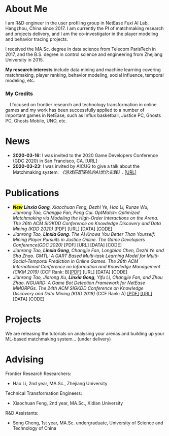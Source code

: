 # About Me
I am R&D engineer in the user profiling group in NetEase Fuxi AI Lab, Hangzhou, China since 2017.
I am currently the PI of matchmaking research and projects delivery, and I am the co-investigator in the player modeling and behavior tracing projects.

I received the MA.Sc. degree in data science from Telecom ParisTech in 2017, and the B.S. degree in control science and engineering from Zhejiang University in 2015.

<b>My research interests</b> include data mining and machine learning covering matchmaking, player ranking, behavior modeling, social influence, temporal modeling, etc.
        
### My Credits
&emsp;I focused on frontier research and technology transformation in online games and my work has been successfully applied to a number of important games in NetEase, such as Influx basketball, Justice PC, Ghosts PC, Ghosts Mobile, UNO, etc.

# News
- <b>2020-03-16:</b> I was invited to the 2020 Game Developers Conference (GDC 2020) in San Francisco, CA. [URL]
- <b>2020-03-23:</b> I was invited by AICUG to give a talk about the Matchmaking system: *《游戏匹配系统的AI优化实践》*. [\[URL\]](https://mp.weixin.qq.com/s/rPYfe2YYcTyUw2aSHjw_0g)

# Publications
- ***<mark>New</mark>*** *<strong>Linxia Gong</strong>, Xiaochuan Feng, Dezhi Ye, Hao Li, Runze Wu, Jianrong Tao, Changjie Fan, Peng Cui. OptMatch: Optimized Matchmaking via Modeling the High-Order Interactions on the Arena. The 26th ACM SIGKDD Conference on Knowledge Discovery and Data Mining (KDD 2020)* [PDF] [URL] [DATA] [[CODE]](./OptMatch/)
- *Jianrong Tao, <strong>Linxia Gong</strong>. The AI Knows You Better Than Yourself: Mining Player Pursuits in Justice Online. The Game Developers Conference(GDC 2020)* [PDF] [URL] [DATA] [CODE]
- *Jianrong Tao, <strong>Linxia Gong</strong>, Changjie Fan, Longbiao Chen, Dezhi Ye and Sha Zhao. GMTL: A GART Based Multi-task Learning Model for Multi-Social-Temporal Prediction in Online Games. The 28th ACM International Conference on Information and Knowledge Management (CIKM 2019)* (CCF Rank: B)[\[PDF\]](./myPapers/CIKM2019_GMTL.pdf) [URL] [DATA] [CODE]
- *Jianrong Tao, Jiarong Xu, <strong>Linxia Gong</strong>, Yifu Li, Changjie Fan, and Zhou Zhao. NGUARD: A Game Bot Detection Framework for NetEase MMORPGs. The 24th ACM SIGKDD Conference on Knowledge Discovery and Data Mining (KDD 2018)* (CCF Rank: A) [\[PDF\]](./myPapers/KDD2018_NGUARD.pdf) [\[URL\]](http://www.kdd.org/kdd2018/accepted-papers/view/nguard-a-game-bot-detection-framework-for-netease-mmorpgs) [DATA] [CODE]
        
# Projects
We are releasing the tutorials on analysing your arenas and building up your ML-based matchmaking system... (under delivery) 

# Advising
Frontier Research Researchers:
- Hao Li, 2nd year, MA.Sc., Zhejiang University

Technical Transformation Engineers:
- Xiaochuan Feng, 2nd year, MA.Sc., Xidian University

R&D Assistants: 
- Song Cheng, 1st year, MA.Sc. undergraduate, University of Science and Technology of China

